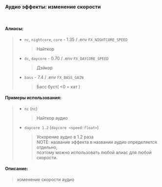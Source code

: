 ### **Аудио эффекты: изменение скорости**
<br>

#### **Алиасы**:
> - `nc`, `nightcore`, `core` - 1.35 / .env `FX_NIGHTCORE_SPEED`
>   > Найткор
> - `dc`, `daycore` - 0.70 / .env `FX_DAYCORE_SPEED`
>   > Дэйкор
> - `bass` - 7.4 / .env `FX_BASS_GAIN`
>   > Басс буст( <0 = кат )


#### **Примеры использования**:
> - `nc` (`nc`)
>   > Найткор аудио
> - `daycore 1.2` (`daycore <speed:float>`)
>   > Ускорение аудио в 1.2 раза \
>   > NOTE: название эффекта в названии аудио определяется отдельно, \
>   > поэтому можно использовать любой алиас для любой скорости.


#### **Описание**:
> изменение скорости аудио
